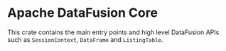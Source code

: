 <!---
  Licensed to the Apache Software Foundation (ASF) under one
  or more contributor license agreements.  See the NOTICE file
  distributed with this work for additional information
  regarding copyright ownership.  The ASF licenses this file
  to you under the Apache License, Version 2.0 (the
  "License"); you may not use this file except in compliance
  with the License.  You may obtain a copy of the License at

    http://www.apache.org/licenses/LICENSE-2.0

  Unless required by applicable law or agreed to in writing,
  software distributed under the License is distributed on an
  "AS IS" BASIS, WITHOUT WARRANTIES OR CONDITIONS OF ANY
  KIND, either express or implied.  See the License for the
  specific language governing permissions and limitations
  under the License.
-->

<!-- 
  Note the main crates.io landing page https://crates.io/crates/datafusion 
  uses the workspace README.md file, not this file
-->

# Apache DataFusion Core

This crate contains the main entry points and high level DataFusion APIs such as
`SessionContext`, `DataFrame` and `ListingTable`.
